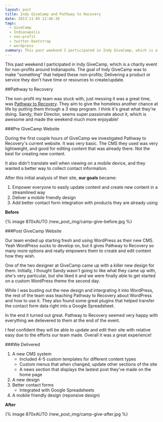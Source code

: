 ```yaml
---
layout: post
title: Indy GiveCamp and Pathway to Recovery
date: 2013-11-05 12:46:38
tags:
  - GiveCamp
  - Indianapolis
  - non-profit
  - twitter-bootstrap
  - wordpress
summary: This past weekend I participated in Indy GiveCamp, which is a charity event for non-profits around Indianapolis. The goal of Indy GiveCamp was to make "something" that helped these non-profits; Delivering a product or service they don't have time or resources to create/update
---
```


This past weekend I participated in Indy GiveCamp, which is a charity event for non-profits around Indianapolis. The goal of Indy GiveCamp was to make "something" that helped these non-profits; Delivering a product or service they don't have time or resources to create/update.

##Pathway to Recovery

The non-profit my team was stuck with, just messing it was a great time, was [Pathway to Recovery][1]. They aim to give the homeless another chance at life by putting them through a 3 step program. I think it's great what they're doing. Sandy, their Director, seems super passionate about it, which is awesome and made the weekend much more enjoyable!

###Pre GiveCamp Website

During the first couple hours of GiveCamp we investigated Pathway to Recovery's current website. It was very basic. The CMS they used was very lightweight, and good for editing content that was already there. Not the best for creating new content.

It also didn't translate well when viewing on a mobile device, and they wanted a better way to collect contact information.

After this initial analysis of their site, **our goals** became:

1. Empower everyone to easily update content and create new content in a streamlined way
2. Deliver a mobile friendly design
3. Add better contact form integration with products they are already using

**Before**

{% image 870xAUTO /new_post_img/camp-give-before.jpg %}

###Post GiveCamp Website

Our team ended up starting fresh and using WordPress as their new CMS. Yeah WordPress sucks to develop on, but it gives Pathway to Recovery so many more options and really empowers them to create and edit content how they wish.

One of the two designer at GiveCamp came up with a killer new design for them. Initially, I thought Sandy wasn't going to like what they came up with, she's very particular, but she liked it and we were finally able to get started on a custom WordPress theme the second day.

While I was busting out the new design and intergrating it into WordPress, the rest of the team was teaching Pathway to Recovery about WordPress and how to use it. They also found some great plugins that helped transfer the contact form data right into a Google Spreadsheet. 

In the end it turned out great. Pathway to Recovery seemed very happy with everything we delievered to them at the end of the event.

I feel confident they will be able to update and edit their site with relative easy due to the efforts our team made. Overall it was a great experience!

###We Delivered

1. A new CMS system
    * Included 4-5 custom templates for different content types
    * Custom menus that when changed, update other sections of the site
    * A news section that displays the lastest post they've made on the home page
2. A new design
3. Better contact forms
    * Integrated with Google Spreadsheets
4.  A mobile friendly design (reponsive design)

**After**

{% image 870xAUTO /new_post_img/camp-give-after.jpg %}











[1]: http://www.pathwaytorecovery.org

